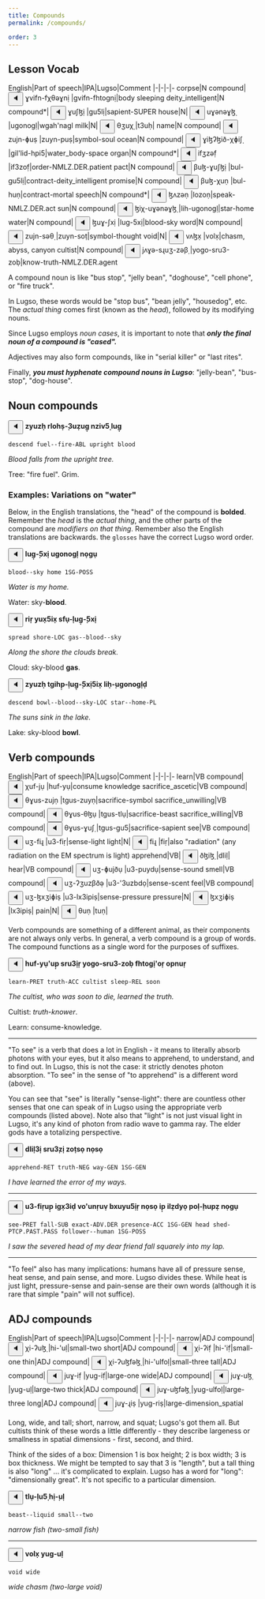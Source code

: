 ```yaml
---
title: Compounds
permalink: /compounds/

order: 3
---
```


## Lesson Vocab

English|Part of speech|IPA|Lugso|Comment
|-|-|-|-
corpse|N compound|<span class='spoken '> <button class='speak' type='button' data-ipa='ɣvifn-fχθəɣnị'>🔈</button> <span class='ipa'>ɣvifn-fχθəɣnị</span> </span>|gvifn-fhtognị|body sleeping
deity_intelligent|N compound*|<span class='spoken '> <button class='speak' type='button' data-ipa='ɣuʃɮị'>🔈</button> <span class='ipa'>ɣuʃɮị</span> </span>|gu5lị|sapient-SUPER
house|N|<span class='spoken '> <button class='speak' type='button' data-ipa='uɣənəɣɮ̣'>🔈</button> <span class='ipa'>uɣənəɣɮ̣</span> </span>|ugonogḷ|wgah'nagl
milk|N|<span class='spoken '> <button class='speak' type='button' data-ipa='θʒuχ̣'>🔈</button> <span class='ipa'>θʒuχ̣</span> </span>|t3uḥ|
name|N compound|<span class='spoken '> <button class='speak' type='button' data-ipa='zujn-ɸuṣ'>🔈</button> <span class='ipa'>zujn-ɸuṣ</span> </span>|zuyn-puṣ|symbol-soul
ocean|N compound|<span class='spoken '> <button class='speak' type='button' data-ipa='ɣiɮʔɮið-χɸiʃ̣'>🔈</button> <span class='ipa'>ɣiɮʔɮið-χɸiʃ̣</span> </span>|gil'lid-hpi5̣|water_body-space
organ|N compound*|<span class='spoken '> <button class='speak' type='button' data-ipa='ifʒzəf̣'>🔈</button> <span class='ipa'>ifʒzəf̣</span> </span>|if3zof̣|order-NMLZ.DER.patient
pact|N compound|<span class='spoken '> <button class='speak' type='button' data-ipa='βuɮ-ɣuʃɮị'>🔈</button> <span class='ipa'>βuɮ-ɣuʃɮị</span> </span>|bul-gu5lị|contract-deity_intelligent
promise|N compound|<span class='spoken '> <button class='speak' type='button' data-ipa='βuɮ-χuṇ'>🔈</button> <span class='ipa'>βuɮ-χuṇ</span> </span>|bul-huṇ|contract-mortal
speech|N compound*|<span class='spoken '> <button class='speak' type='button' data-ipa='ɮʌzəṇ'>🔈</button> <span class='ipa'>ɮʌzəṇ</span> </span>|lozoṇ|speak-NMLZ.DER.act
sun|N compound|<span class='spoken '> <button class='speak' type='button' data-ipa='ɮiχ-uɣənəɣɮ̣'>🔈</button> <span class='ipa'>ɮiχ-uɣənəɣɮ̣</span> </span>|lih-ugonogḷ|star-home
water|N compound|<span class='spoken '> <button class='speak' type='button' data-ipa='ɮuɣ-ʃxị'>🔈</button> <span class='ipa'>ɮuɣ-ʃxị</span> </span>|lug-5xị|blood-sky
word|N compound|<span class='spoken '> <button class='speak' type='button' data-ipa='zujn-səθ̣'>🔈</button> <span class='ipa'>zujn-səθ̣</span> </span>|zuyn-soṭ|symbol-thought
void|N|<span class='spoken '> <button class='speak' type='button' data-ipa='vʌɮx̣'>🔈</button> <span class='ipa'>vʌɮx̣</span> </span>|volx̣|chasm, abyss, canyon
cultist|N compound|<span class='spoken '> <button class='speak' type='button' data-ipa='jʌɣə-sɻuʒ-zəβ̣'>🔈</button> <span class='ipa'>jʌɣə-sɻuʒ-zəβ̣</span> </span>|yogo-sru3-zoḅ|know-truth-NMLZ.DER.agent

A compound noun is like "bus stop", "jelly bean", "doghouse", "cell phone", or "fire truck".

In Lugso, these words would be "stop bus", "bean jelly", "housedog", etc. The _actual thing_ comes first (known as the _head_), followed by its modifying nouns.

Since Lugso employs _noun cases_, it is important to note that _**only the final noun of a compound is "cased".**_

Adjectives may also form compounds, like in "serial killer" or "last rites".

Finally, _**you must hyphenate compound nouns in Lugso**_: "jelly-bean", "bus-stop", "dog-house".

## Noun compounds

<span class='spoken btnOnly'> <button class='speak' type='button' data-ipa='zjuzχ̣ ɻɮʌχṣ-̣ʒuẓuɣ̣ nzivʃ̣ ɮuɣ̣'>🔈</button>  </span> <strong>zyuzḥ rlohṣ-̣3uẓug̣ nziv5̣ lug̣</strong>

`descend fuel--fire-ABL upright blood`

_Blood falls from the upright tree._

Tree: "fire fuel". Grim.

### Examples: Variations on "water"

Below, in the English translations, the "head" of the compound is **bolded**. Remember the _head_ is the _actual thing_, and the other parts of the compound are _modifiers on that thing_. Remember also the English translations are backwards. the `glosses` have the correct Lugso word order.

<span class='spoken btnOnly'> <button class='speak' type='button' data-ipa='ɮuɣ̣-̣ʃxị uɣənəɣɮ̣ nʌ̣ɣụ'>🔈</button>  </span> <strong>lug̣-̣5xị ugonogḷ nọgụ</strong>

`blood--sky home 1SG-POSS`

_Water is my home._

Water: sky-**blood**.

<span class='spoken btnOnly'> <button class='speak' type='button' data-ipa='ɻiɻ̣ jux̣ʃix̣ sfụ-̣ɮuɣ̣-̣ʃxị'>🔈</button>  </span> <strong>riṛ yux̣5ix̣ sfụ-̣lug̣-̣5xị</strong>

`spread shore-LOC gas--blood--sky`

_Along the shore the clouds break._

Cloud: sky-blood **gas**.

<span class='spoken btnOnly'> <button class='speak' type='button' data-ipa='zjuzχ̣ θɣiχɸ̣-̣ɮuɣ̣-̣ʃxịʃix̣ ɮiχ̣-̣uɣənəɣɮ̣ð̣'>🔈</button>  </span> <strong>zyuzḥ tgihp̣-̣lug̣-̣5xị5ix̣ liḥ-̣ugonogḷḍ</strong>

`descend bowl--blood--sky-LOC star--home-PL`

_The suns sink in the lake._

Lake: sky-blood **bowl**.

## Verb compounds

English|Part of speech|IPA|Lugso|Comment
|-|-|-|-
learn|VB compound|<span class='spoken '> <button class='speak' type='button' data-ipa='χuf-jụ'>🔈</button> <span class='ipa'>χuf-jụ</span> </span>|huf-yụ|consume knowledge
sacrifice_ascetic|VB compound|<span class='spoken '> <button class='speak' type='button' data-ipa='θɣus-zujṇ'>🔈</button> <span class='ipa'>θɣus-zujṇ</span> </span>|tgus-zuyṇ|sacrifice-symbol
sacrifice_unwilling|VB compound|<span class='spoken '> <button class='speak' type='button' data-ipa='θɣus-θɮụ'>🔈</button> <span class='ipa'>θɣus-θɮụ</span> </span>|tgus-tlụ|sacrifice-beast
sacrifice_willing|VB compound|<span class='spoken '> <button class='speak' type='button' data-ipa='θɣus-ɣuʃ̣'>🔈</button> <span class='ipa'>θɣus-ɣuʃ̣</span> </span>|tgus-gu5̣|sacrifice-sapient
see|VB compound|<span class='spoken '> <button class='speak' type='button' data-ipa='uʒ-fiɻ̣'>🔈</button> <span class='ipa'>uʒ-fiɻ̣</span> </span>|u3-fiṛ|sense-light
light|N|<span class='spoken '> <button class='speak' type='button' data-ipa='fiɻ̣'>🔈</button> <span class='ipa'>fiɻ̣</span> </span>|fiṛ|also "radiation" (any radiation on the EM spectrum is light)
apprehend|VB|<span class='spoken '> <button class='speak' type='button' data-ipa='ðɮiɮ̣'>🔈</button> <span class='ipa'>ðɮiɮ̣</span> </span>|dliḷ|
hear|VB compound|<span class='spoken '> <button class='speak' type='button' data-ipa='uʒ-ɸujðụ'>🔈</button> <span class='ipa'>uʒ-ɸujðụ</span> </span>|u3-puydụ|sense-sound
smell|VB compound|<span class='spoken '> <button class='speak' type='button' data-ipa='uʒ-ʔʒuzβðə̣'>🔈</button> <span class='ipa'>uʒ-ʔʒuzβðə̣</span> </span>|u3-'3uzbdọ|sense-scent
feel|VB compound|<span class='spoken '> <button class='speak' type='button' data-ipa='uʒ-ɮxʒiɸiṣ'>🔈</button> <span class='ipa'>uʒ-ɮxʒiɸiṣ</span> </span>|u3-lx3ipiṣ|sense-pressure
pressure|N|<span class='spoken '> <button class='speak' type='button' data-ipa='ɮxʒiɸiṣ'>🔈</button> <span class='ipa'>ɮxʒiɸiṣ</span> </span>|lx3ipiṣ|
pain|N|<span class='spoken '> <button class='speak' type='button' data-ipa='θuṇ'>🔈</button> <span class='ipa'>θuṇ</span> </span>|tuṇ|

Verb compounds are something of a different animal, as their components are not always only verbs. In general, a verb compound is a group of words. The compound functions as a single word for the purposes of suffixes.

<span class='spoken btnOnly'> <button class='speak' type='button' data-ipa='χuf-jụʔuɸ̣ sɻuʒ̣iɻ̣ jʌɣə-sɻuʒ-zəβ̣ fχθʌɣịʔəɻ̣ ʌɸnuɻ̣'>🔈</button>  </span> <strong>huf-yụ'up̣ sru3̣iṛ yogo-sru3-zoḅ fhtogị'oṛ opnuṛ</strong>

`learn-PRET truth-ACC cultist sleep-REL soon`

_The cultist, who was soon to die, learned the truth._

Cultist: _truth-knower_.

Learn: consume-knowledge.

---

"To see" is a verb that does a lot in English - it means to literally absorb photons with your eyes, but it also means to apprehend, to understand, and to find out. In Lugso, this is not the case: it strictly denotes photon absorption. "To see" in the sense of "to apprehend" is a different word (above). 

You can see that "see" is literally "sense-light": there are countless other senses that one can speak of in Lugso using the appropriate verb compounds (listed above). Note also that "light" is not just visual light in Lugso, it's any kind of photon from radio wave to gamma ray. The elder gods have a totalizing perspective.

<span class='spoken btnOnly'> <button class='speak' type='button' data-ipa='ðɮiɮ̣ʒị sɻuʒ̣zị zʌθ̣sə̣ nʌ̣sə̣'>🔈</button>  </span> <strong>dliḷ3ị sru3̣zị zoṭsọ nọsọ</strong>

`apprehend-RET truth-NEG way-GEN 1SG-GEN`

_I have learned the error of my ways._

---

<span class='spoken btnOnly'> <button class='speak' type='button' data-ipa='uʒ-fiɻ̣uɸ̣ iɣx̣ʒið̣ vʌʔunɻ̣uṿ βxujuʃ̣iɻ̣ nʌ̣sə̣ iɸ̣ iɮẓðjə̣ ɸʌɮ̣-̣χuɸẓ nʌ̣ɣụ'>🔈</button>  </span> <strong>u3-fiṛup̣ igx̣3iḍ vo'unṛuṿ bxuyu5̣iṛ nọsọ ip̣ ilẓdyọ poḷ-̣hupẓ nọgụ</strong>

`see-PRET fall-SUB exact-ADV.DER presence-ACC 1SG-GEN head shed-PTCP.PAST.PASS follower--human 1SG-POSS`

_I saw the severed head of my dear friend fall squarely into my lap._

---

"To feel" also has many implications: humans have all of pressure sense, heat sense, and pain sense, and more. Lugso divides these. While heat is just light, pressure-sense and pain-sense are their own words (although it is rare that simple "pain" will not suffice).

## ADJ compounds

English|Part of speech|IPA|Lugso|Comment
|-|-|-|-
narrow|ADJ compound|<span class='spoken '> <button class='speak' type='button' data-ipa='χi-ʔuɮ̣'>🔈</button> <span class='ipa'>χi-ʔuɮ̣</span> </span>|hi-'uḷ|small-two
short|ADJ compound|<span class='spoken '> <button class='speak' type='button' data-ipa='χi-ʔif̣'>🔈</button> <span class='ipa'>χi-ʔif̣</span> </span>|hi-'if̣|small-one
thin|ADJ compound|<span class='spoken '> <button class='speak' type='button' data-ipa='χi-ʔuɮfəɮ̣'>🔈</button> <span class='ipa'>χi-ʔuɮfəɮ̣</span> </span>|hi-'ulfoḷ|small-three
tall|ADJ compound|<span class='spoken '> <button class='speak' type='button' data-ipa='juɣ-if̣'>🔈</button> <span class='ipa'>juɣ-if̣</span> </span>|yug-if̣|large-one
wide|ADJ compound|<span class='spoken '> <button class='speak' type='button' data-ipa='juɣ-uɮ̣'>🔈</button> <span class='ipa'>juɣ-uɮ̣</span> </span>|yug-uḷ|large-two
thick|ADJ compound|<span class='spoken '> <button class='speak' type='button' data-ipa='juɣ-uɮfəɮ̣'>🔈</button> <span class='ipa'>juɣ-uɮfəɮ̣</span> </span>|yug-ulfoḷ|large-three
long|ADJ compound|<span class='spoken '> <button class='speak' type='button' data-ipa='juɣ-ɻiṣ'>🔈</button> <span class='ipa'>juɣ-ɻiṣ</span> </span>|yug-riṣ|large-dimension_spatial

Long, wide, and tall; short, narrow, and squat; Lugso's got them all. But cultists think of these words a little differently - they describe largeness or smallness in spatial dimensions - first, second, and third. 

Think of the sides of a box: Dimension 1 is box height; 2 is box width; 3 is box thickness. We might be tempted to say that 3 is "length", but a tall thing is also "long" ... it's complicated to explain. Lugso has a word for "long": "dimensionally great". It's not specific to a particular dimension.

<span class='spoken btnOnly'> <button class='speak' type='button' data-ipa='θɮụ-̣ɮuʃ̣ χị-̣uɮ̣'>🔈</button>  </span> <strong>tlụ-̣lu5̣ hị-̣uḷ</strong>

`beast--liquid small--two`

_narrow fish (two-small fish)_

---

<span class='spoken btnOnly'> <button class='speak' type='button' data-ipa='vʌɮx̣ juɣ-uɮ̣'>🔈</button>  </span> <strong>volx̣ yug-uḷ</strong>

`void wide`

_wide chasm (two-large void)_